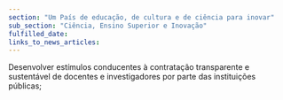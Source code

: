 ```yaml
---
section: "Um País de educação, de cultura e de ciência para inovar"
sub_section: "Ciência, Ensino Superior e Inovação"
fulfilled_date:
links_to_news_articles:
---
```


Desenvolver estímulos conducentes à contratação transparente e sustentável de docentes e investigadores por parte das instituições públicas;
